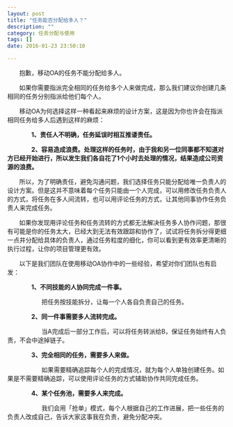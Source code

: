 ```yaml
---
layout: post
title: "任务能否分配给多人？"
description: ""
category: 任务分配与使用
tags: []
date: 2016-01-23 23:50:10

---
```

&#160; &#160; &#160; &#160;抱歉，移动OA的任务不能分配给多人。

&#160; &#160; &#160; &#160;如果你需要指派完全相同的任务给多个人来做完成，那么我们建议你创建几条相同的任务分别指派给他们每个人。

&#160; &#160; &#160; &#160;移动OA为何选择这样一种看起来麻烦的设计方案，这是因为你也许会在指派相同任务给多人后遇到这样的麻烦：

&#160; &#160; &#160; &#160;&#160; &#160; &#160; &#160;**1、责任人不明确，任务延误时相互推诿责任。**

&#160; &#160; &#160; &#160;&#160; &#160; &#160; &#160;**2、容易造成浪费。处理这样的任务时，由于我和另一位同事都不知道对方已经开始进行，所以发生我们各自花了1个小时去处理的情况，结果造成公司资源的浪费。**

&#160; &#160; &#160; &#160;所以，为了明确责任，避免沟通问题，我们选择任务只能分配给唯一负责人的设计方案。但是这并不意味着每个任务只能由一个人完成，可以用修改任务负责人的方式，将任务在多人间流转，也可以用评论任务的方式，让其他同事协作任务负责人来完成任务。

&#160; &#160; &#160; &#160;如果你发现用评论任务和任务流转的方式都无法解决任务多人协作问题，那很有可能是你的任务太大，已经大到无法有效跟踪和协作了，试试将任务拆分得更细一点并分配给具体的负责人，通过任务粒度的细化，你可以看到更有效率更清晰的执行过程，让你的项目管理更有效。

&#160; &#160; &#160; &#160;以下是我们团队在使用移动OA协作中的一些经验，希望对你们团队也有启发：

&#160; &#160; &#160; &#160;&#160; &#160; &#160; &#160;**1、不同技能的人协同完成一件事。**

&#160; &#160; &#160; &#160;&#160; &#160; &#160; &#160;&#160; &#160; &#160;&#160;把任务按技能拆分，让每一个人各自负责自己的任务。

&#160; &#160; &#160; &#160;&#160; &#160; &#160; &#160;**2、同一件事需要多人流转完成。**

&#160; &#160; &#160; &#160;&#160; &#160; &#160; &#160;&#160; &#160; &#160;&#160;当A完成后一部分工作后，可以将任务转派给B，保证任务始终有人负责，不会中途掉链子。

&#160; &#160; &#160; &#160;&#160; &#160; &#160; &#160;**3、完全相同的任务，需要多人来做。**

&#160; &#160; &#160; &#160;&#160; &#160; &#160; &#160;&#160; &#160; &#160;&#160;如果需要精确追踪每个人的完成情况，就为每个人单独创建任务。如果是不需要精确追踪，可以使用评论任务的方式辅助协作共同完成任务。

&#160; &#160; &#160; &#160;&#160; &#160; &#160; &#160;**4、某个任务池，需要多人来完成。**

&#160; &#160; &#160; &#160;&#160; &#160; &#160; &#160;&#160; &#160; &#160;&#160;我们会用「抢单」模式，每个人根据自己的工作进展，把一些任务的负责人改成自己，告诉大家这事我在负责，避免分配冲突。

